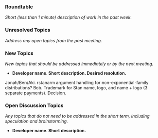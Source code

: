 ### Roundtable
_Short (less than 1 minute) description of work in the past week._

### Unresolved Topics
_Address any open topics from the past meeting._

### New Topics
_New topics that should be addressed immediately or by the next
meeting._

* __Developer name.  Short description.  Desired resolution.__

Jonah/Ben/Aki. rstanarm argument handling for non-exponential-family distributions?
Bob. Trademark for Stan name, logo, and name + logo (3 separate payments).  Decision.

### Open Discussion Topics
_Any topics that do not need to be addressed in the short term,
including speculation and brainstorming._

* __Developer name.  Short description.__